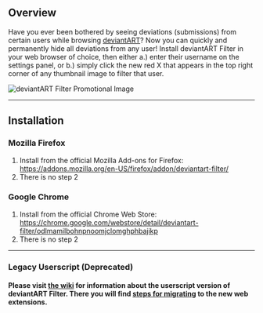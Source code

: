 ## Overview
Have you ever been bothered by seeing deviations (submissions) from certain users while browsing [deviantART](https://www.deviantart.com)? Now you can quickly and permanently hide all deviations from any user! Install deviantART Filter in your web browser of choice, then either a.) enter their username on the settings panel, or b.) simply click the new red X that appears in the top right corner of any thumbnail image to filter that user.

![deviantART Filter Promotional Image](https://raw.githubusercontent.com/rthaut/deviantART-Filter/master/resources/screenshots/Promo.png)

* * *

## Installation
### Mozilla Firefox
1. Install from the official Mozilla Add-ons for Firefox: <https://addons.mozilla.org/en-US/firefox/addon/deviantart-filter/>
1. There is no step 2

### Google Chrome
1. Install from the official Chrome Web Store: <https://chrome.google.com/webstore/detail/deviantart-filter/odlmamilbohnpnoomjclomghphbajikp>
1. There is no step 2

* * *

### Legacy Userscript (Deprecated)
#### Please visit [the wiki](https://github.com/rthaut/deviantART-Filter/wiki#about-the-old-userscript-) for information about the userscript version of deviantART Filter. There you will find [steps for migrating](https://github.com/rthaut/deviantART-Filter/wiki/Userscript#transitioning-from-legacy-userscript) to the new web extensions.
